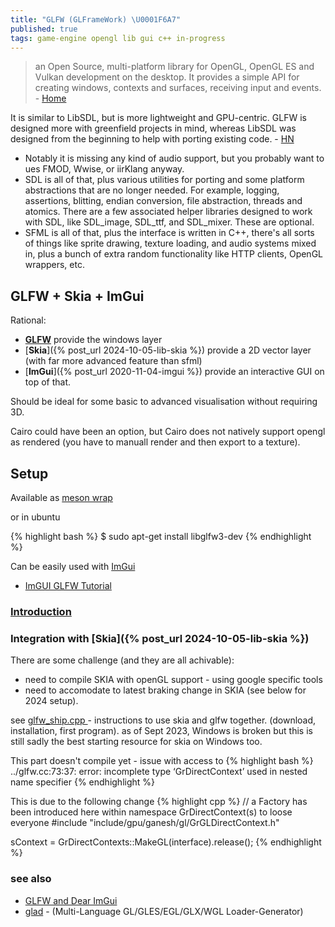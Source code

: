 ```yaml
---
title: "GLFW (GLFrameWork) \U0001F6A7"
published: true
tags: game-engine opengl lib gui c++ in-progress
---
```

>  an Open Source, multi-platform library for OpenGL, OpenGL ES and Vulkan development on the desktop. It provides a simple API for creating windows, contexts and surfaces, receiving input and events. - [Home](https://www.glfw.org/)

It is similar to LibSDL, but is more lightweight and GPU-centric. GLFW is designed more with greenfield projects in mind, whereas LibSDL was designed from the beginning to help with porting existing code. - [HN](https://news.ycombinator.com/item?id=19673547)
- Notably it is missing any kind of audio support, but you probably want to ues FMOD, Wwise, or iirKlang anyway.
- SDL is all of that, plus various utilities for porting and some platform abstractions that are no longer needed. For example, logging, assertions, blitting, endian conversion, file abstraction, threads and atomics. There are a few associated helper libraries designed to work with SDL, like SDL_image, SDL_ttf, and SDL_mixer. These are optional.
- SFML is all of that, plus the interface is written in C++, there's all sorts of things like sprite drawing, texture loading, and audio systems mixed in, plus a bunch of extra random functionality like HTTP clients, OpenGL wrappers, etc.


## GLFW + Skia + ImGui

Rational:
- [**GLFW**](https://www.glfw.org/docs/latest/quick.html) provide the windows layer
- [**Skia**]({% post_url 2024-10-05-lib-skia %}) provide a 2D vector layer (with far more advanced feature than sfml)
- [**ImGui**]({% post_url 2020-11-04-imgui %}) provide an interactive GUI on top of that.

Should be ideal for some basic to advanced visualisation without requiring 3D.

Cairo could have been an option, but Cairo does not natively support opengl as rendered (you have to manuall render and then export to a texture).


## Setup

Available as [meson wrap](https://mesonbuild.com/Wrapdb-projects.html)

or in ubuntu

{% highlight bash %}
$ sudo apt-get install libglfw3-dev
{% endhighlight %}

Can be easily used with [ImGui](https://github.com/ocornut/imgui/wiki/Getting-Started#example-if-you-are-using-glfw--openglwebgl)
- [ImGUI GLFW Tutorial](https://github.com/VictorGordan/opengl-tutorials/blob/main/ImGUI%20GLFW%20Tutorial/Main.cpp)


### [Introduction](https://www.glfw.org/docs/latest/quick.html)

### Integration with [Skia]({% post_url 2024-10-05-lib-skia %})

There are some challenge (and they are all achivable):
- need to compile SKIA with openGL support - using google specific tools
- need to accomodate to latest braking change in SKIA (see below for 2024 setup).

see [glfw_ship.cpp ](https://gist.github.com/ad8e/dd150b775ae6aa4d5cf1a092e4713add) - instructions to use skia and glfw together. (download, installation, first program). as of Sept 2023, Windows is broken but this is still sadly the best starting resource for skia on Windows too. 

This part doesn't compile yet - issue with access to 
{% highlight bash %}
../glfw.cc:73:37: error: incomplete type ‘GrDirectContext’ used in nested name specifier
{% endhighlight %}

This is due to the following change
{% highlight cpp %}
// a Factory has been introduced here within namespace GrDirectContext(s) to loose everyone
#include "include/gpu/ganesh/gl/GrGLDirectContext.h"

sContext = GrDirectContexts::MakeGL(interface).release();
{% endhighlight %}

### see also
- [GLFW and Dear ImGui](https://decovar.dev/blog/2019/08/04/glfw-dear-imgui/)
- [glad](https://github.com/premake-libs/glad) - (Multi-Language GL/GLES/EGL/GLX/WGL Loader-Generator)
